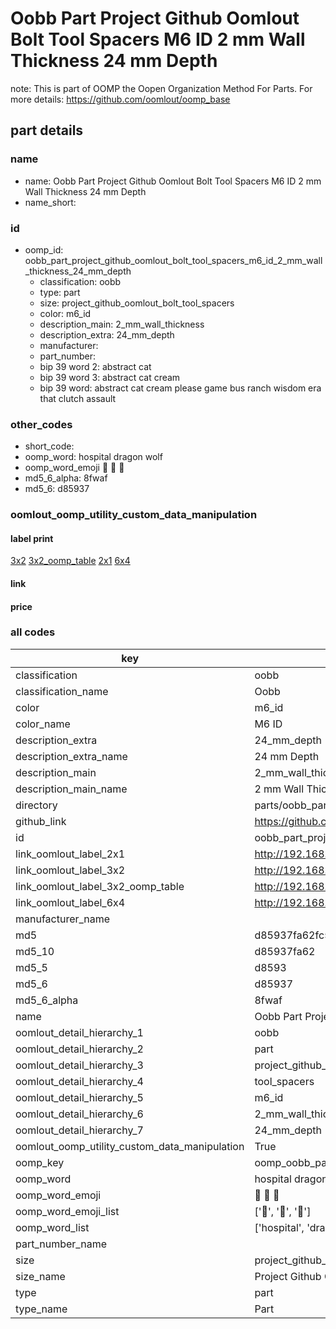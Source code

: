 # Oobb Part Project Github Oomlout Bolt Tool Spacers M6 ID 2 mm Wall Thickness 24 mm Depth  

note: This is part of OOMP the Oopen Organization Method For Parts. For more details: https://github.com/oomlout/oomp_base

##  part details
  







### name
* name: Oobb Part Project Github Oomlout Bolt Tool Spacers M6 ID 2 mm Wall Thickness 24 mm Depth
* name_short: 
### id
* oomp_id: oobb_part_project_github_oomlout_bolt_tool_spacers_m6_id_2_mm_wall_thickness_24_mm_depth
  * classification: oobb
  * type: part
  * size: project_github_oomlout_bolt_tool_spacers
  * color: m6_id
  * description_main: 2_mm_wall_thickness
  * description_extra: 24_mm_depth
  * manufacturer: 
  * part_number: 
  * bip 39 word 2: abstract cat
  * bip 39 word 3: abstract cat cream
  * bip 39 word: abstract cat cream please game bus ranch wisdom era that clutch assault

### other_codes
* short_code: 
* oomp_word: hospital dragon wolf
* oomp_word_emoji :hospital: :dragon: :wolf:
* md5_6_alpha: 8fwaf
* md5_6: d85937






### oomlout_oomp_utility_custom_data_manipulation
#### label print
[3x2](http://192.168.1.245:1112/?label=oomp%208fwaf)
[3x2_oomp_table](http://192.168.1.108:1112/?label=oomp%208fwaf)
[2x1](http://192.168.1.242:1112/?label=oomp%208fwaf)
[6x4](http://192.168.1.55:1112/?label=oomp%208fwaf)    

#### link

                              

#### price







### all codes 
| key | value |  
| --- | --- |  
| classification | oobb |  
| classification_name | Oobb |  
| color | m6_id |  
| color_name | M6 ID |  
| description_extra | 24_mm_depth |  
| description_extra_name | 24 mm Depth |  
| description_main | 2_mm_wall_thickness |  
| description_main_name | 2 mm Wall Thickness |  
| directory | parts/oobb_part_project_github_oomlout_bolt_tool_spacers_m6_id_2_mm_wall_thickness_24_mm_depth |  
| github_link | https://github.com/oomlout/oomlout_oomp_part_src/tree/main/parts/oobb_part_project_github_oomlout_bolt_tool_spacers_m6_id_2_mm_wall_thickness_24_mm_depth |  
| id | oobb_part_project_github_oomlout_bolt_tool_spacers_m6_id_2_mm_wall_thickness_24_mm_depth |  
| link_oomlout_label_2x1 | http://192.168.1.242:1112/?label=oomp%208fwaf |  
| link_oomlout_label_3x2 | http://192.168.1.245:1112/?label=oomp%208fwaf |  
| link_oomlout_label_3x2_oomp_table | http://192.168.1.108:1112/?label=oomp%208fwaf |  
| link_oomlout_label_6x4 | http://192.168.1.55:1112/?label=oomp%208fwaf |  
| manufacturer_name |  |  
| md5 | d85937fa62fc56307baf9a6665c8f007 |  
| md5_10 | d85937fa62 |  
| md5_5 | d8593 |  
| md5_6 | d85937 |  
| md5_6_alpha | 8fwaf |  
| name | Oobb Part Project Github Oomlout Bolt Tool Spacers M6 ID 2 mm Wall Thickness 24 mm Depth |  
| oomlout_detail_hierarchy_1 | oobb |  
| oomlout_detail_hierarchy_2 | part |  
| oomlout_detail_hierarchy_3 | project_github_bolt |  
| oomlout_detail_hierarchy_4 | tool_spacers |  
| oomlout_detail_hierarchy_5 | m6_id |  
| oomlout_detail_hierarchy_6 | 2_mm_wall_thickness |  
| oomlout_detail_hierarchy_7 | 24_mm_depth |  
| oomlout_oomp_utility_custom_data_manipulation | True |  
| oomp_key | oomp_oobb_part_project_github_oomlout_bolt_tool_spacers_m6_id_2_mm_wall_thickness_24_mm_depth |  
| oomp_word | hospital dragon wolf |  
| oomp_word_emoji | :hospital: :dragon: :wolf: |  
| oomp_word_emoji_list | [':hospital:', ':dragon:', ':wolf:'] |  
| oomp_word_list | ['hospital', 'dragon', 'wolf'] |  
| part_number_name |  |  
| size | project_github_oomlout_bolt_tool_spacers |  
| size_name | Project Github Oomlout Bolt Tool Spacers |  
| type | part |  
| type_name | Part |  
